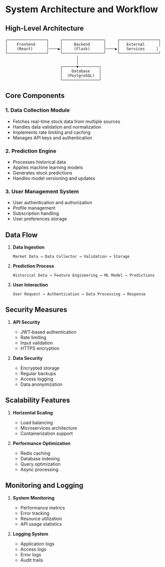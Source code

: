 # System Architecture and Workflow

## High-Level Architecture

```
┌─────────────────┐     ┌──────────────────┐     ┌─────────────────┐
│    Frontend     │     │     Backend      │     │   External      │
│    (React)      │────▶│     (Flask)      │────▶│   Services     │
└─────────────────┘     └──────────────────┘     └─────────────────┘
                               │
                               │
                        ┌──────▼─────────┐
                        │    Database    │
                        │  (PostgreSQL)  │
                        └────────────────┘
```

## Core Components

### 1. Data Collection Module
- Fetches real-time stock data from multiple sources
- Handles data validation and normalization
- Implements rate limiting and caching
- Manages API keys and authentication

### 2. Prediction Engine
- Processes historical data
- Applies machine learning models
- Generates stock predictions
- Handles model versioning and updates

### 3. User Management System
- User authentication and authorization
- Profile management
- Subscription handling
- User preferences storage

## Data Flow

1. **Data Ingestion**
   ```
   Market Data → Data Collector → Validation → Storage
   ```

2. **Prediction Process**
   ```
   Historical Data → Feature Engineering → ML Model → Predictions
   ```

3. **User Interaction**
   ```
   User Request → Authentication → Data Processing → Response
   ```

## Security Measures

1. **API Security**
   - JWT-based authentication
   - Rate limiting
   - Input validation
   - HTTPS encryption

2. **Data Security**
   - Encrypted storage
   - Regular backups
   - Access logging
   - Data anonymization

## Scalability Features

1. **Horizontal Scaling**
   - Load balancing
   - Microservices architecture
   - Containerization support

2. **Performance Optimization**
   - Redis caching
   - Database indexing
   - Query optimization
   - Async processing

## Monitoring and Logging

1. **System Monitoring**
   - Performance metrics
   - Error tracking
   - Resource utilization
   - API usage statistics

2. **Logging System**
   - Application logs
   - Access logs
   - Error logs
   - Audit trails

